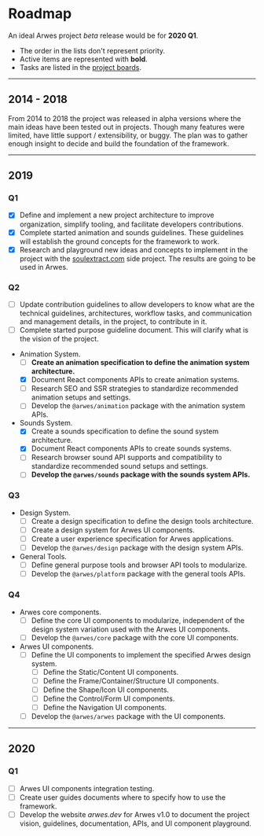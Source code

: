 # Roadmap

An ideal Arwes project _beta_ release would be for **2020 Q1**.

- The order in the lists don't represent priority.
- Active items are represented with **bold**.
- Tasks are listed in the [project boards](https://github.com/arwes/arwes/projects).

----

## 2014 - 2018

From 2014 to 2018 the project was released in alpha versions where the main
ideas have been tested out in projects. Though many features were limited, have
little support / extensibility, or buggy. The plan was to gather enough insight
to decide and build the foundation of the framework.

----

## 2019

### Q1

- [x] Define and implement a new project architecture to improve organization, simplify tooling, and facilitate developers contributions.
- [x] Complete started animation and sounds guidelines. These guidelines will establish the ground concepts for the framework to work.
- [x] Research and playground new ideas and concepts to implement in the project with the [soulextract.com](https://github.com/soulextract/soulextract.com) side project. The results are going to be used in Arwes.

### Q2

- [ ] Update contribution guidelines to allow developers to know what are the technical guidelines, architectures, workflow tasks, and communication and management details, in the project, to contribute in it.
- [ ] Complete started purpose guideline document. This will clarify what is the vision of the project.
- Animation System.
    - [ ] **Create an animation specification to define the animation system architecture.**
    - [x] Document React components APIs to create animation systems.
    - [ ] Research SEO and SSR strategies to standardize recommended animation setups and settings.
    - [ ] Develop the `@arwes/animation` package with the animation system APIs.
- Sounds System.
    - [x] Create a sounds specification to define the sound system architecture.
    - [x] Document React components APIs to create sounds systems.
    - [ ] Research browser sound API supports and compatibility to standardize recommended sound setups and settings.
    - [ ] **Develop the `@arwes/sounds` package with the sounds system APIs.**

### Q3

- Design System.
    - [ ] Create a design specification to define the design tools architecture.
    - [ ] Create a design system for Arwes UI components.
    - [ ] Create a user experience specification for Arwes applications.
    - [ ] Develop the `@arwes/design` package with the design system APIs.
- General Tools.
    - [ ] Define general purpose tools and browser API tools to modularize.
    - [ ] Develop the `@arwes/platform` package with the general tools APIs.

### Q4

- Arwes core components.
    - [ ] Define the core UI components to modularize, independent of the design system variation used with the Arwes UI components.
    - [ ] Develop the `@arwes/core` package with the core UI components.
- Arwes UI components.
    - [ ] Define the UI components to implement the specified Arwes design system.
        - [ ] Define the Static/Content UI components.
        - [ ] Define the Frame/Container/Structure UI components.
        - [ ] Define the Shape/Icon UI components.
        - [ ] Define the Control/Form UI components.
        - [ ] Define the Navigation UI components.
    - [ ] Develop the `@arwes/arwes` package with the UI components.

----

## 2020

### Q1

- [ ] Arwes UI components integration testing.
- [ ] Create user guides documents where to specify how to use the framework.
- [ ] Develop the website _arwes.dev_ for Arwes v1.0 to document the project vision, guidelines, documentation, APIs, and UI component playground.
